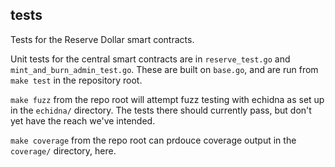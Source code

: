 tests
---
Tests for the Reserve Dollar smart contracts.

Unit tests for the central smart contracts are in `reserve_test.go` and `mint_and_burn_admin_test.go`.  These are built on `base.go`, and are run from `make test` in the repository root.

`make fuzz` from the repo root will attempt fuzz testing with echidna as set up in the `echidna/` directory. The tests there should currently pass, but don't yet have the reach we've intended.

`make coverage` from the repo root can prdouce coverage output in the `coverage/` directory, here.

